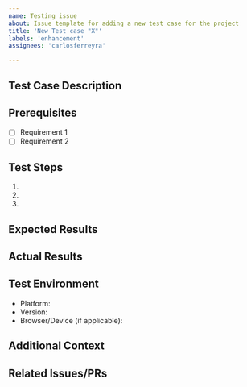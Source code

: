 ```yaml
---
name: Testing issue
about: Issue template for adding a new test case for the project
title: 'New Test case "X"'
labels: 'enhancement'
assignees: 'carlosferreyra'

---
```


## Test Case Description
<!-- Provide a clear and concise description of what the test case should verify -->

## Prerequisites
<!-- List any prerequisites or dependencies required for this test case -->
- [ ] Requirement 1
- [ ] Requirement 2

## Test Steps
<!-- Outline the steps to execute the test case -->
1.
2.
3.

## Expected Results
<!-- Describe what should happen when the test is executed correctly -->

## Actual Results
<!-- To be filled during testing - describe what actually happened -->

## Test Environment
<!-- Specify the environment where this test should be run -->
- Platform:
- Version:
- Browser/Device (if applicable):

## Additional Context
<!-- Add any other context about the test case here -->

## Related Issues/PRs
<!-- Reference any related issues or pull requests -->
